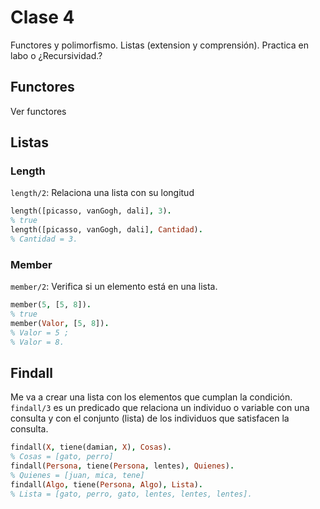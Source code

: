 # Clase 4

Functores y polimorfismo. Listas (extension y comprensión). Practica en labo o ¿Recursividad.?	


## Functores
Ver functores

## Listas

### Length
`length/2`: Relaciona una lista con su longitud
```Prolog
length([picasso, vanGogh, dali], 3). 
% true
length([picasso, vanGogh, dali], Cantidad).
% Cantidad = 3.
```

### Member
`member/2`: Verifica si un elemento está en una lista.
```Prolog
member(5, [5, 8]). 
% true
member(Valor, [5, 8]).
% Valor = 5 ;
% Valor = 8.
```

## Findall

Me va a crear una lista con los elementos que cumplan la condición.
`findall/3` es un predicado que relaciona un individuo o variable con una consulta y con el conjunto (lista) de los individuos que satisfacen la consulta.


```Prolog
findall(X, tiene(damian, X), Cosas).
% Cosas = [gato, perro]
findall(Persona, tiene(Persona, lentes), Quienes).
% Quienes = [juan, mica, tene]
findall(Algo, tiene(Persona, Algo), Lista).
% Lista = [gato, perro, gato, lentes, lentes, lentes].
```

 